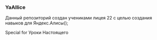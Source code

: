 ### YaAllice
Данный репозиторий создан учениками лицея 22 с целью 
создания навыков для Яндекс.Алисы();

Special for Уроки Настоящего
